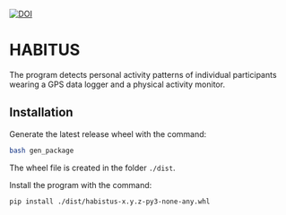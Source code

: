 <a href="https://zenodo.org/badge/latestdoi/183218159"><img src="https://zenodo.org/badge/183218159.svg" alt="DOI"></a>

# HABITUS

The program detects personal activity patterns of individual participants wearing
a GPS data logger and a physical activity monitor.

## Installation

Generate the latest release wheel with the command:
```bash
bash gen_package
```
The wheel file is created in the folder `./dist`.

Install the program with the command:
```bash
pip install ./dist/habistus-x.y.z-py3-none-any.whl
```
